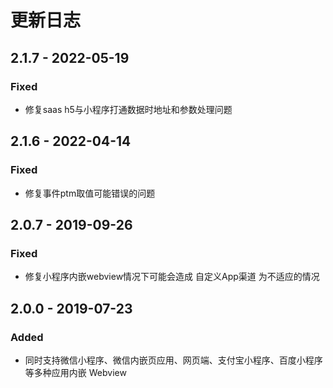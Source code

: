 # 更新日志

## 2.1.7 - 2022-05-19

### Fixed

* 修复saas h5与小程序打通数据时地址和参数处理问题

## 2.1.6 - 2022-04-14

### Fixed

* 修复事件ptm取值可能错误的问题

## 2.0.7 - 2019-09-26

### Fixed

*   修复小程序内嵌webview情况下可能会造成 自定义App渠道 为不适应的情况



## 2.0.0 - 2019-07-23

### Added

* 同时支持微信小程序、微信内嵌页应用、网页端、支付宝小程序、百度小程序等多种应用内嵌 Webview&#x20;



